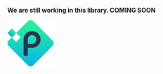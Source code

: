 __We are still working in this library. COMING SOON__

![Plugdata.io](../_docs/logo.png?raw=true "Plugdata.io")
